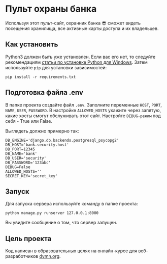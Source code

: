 # Пульт охраны банка

Используя этот пульт-сайт, охранник банка 😎 сможет видеть посещения хранилища, все активные карты доступа и их владельцев.

## Как установить

Python3 должен быть уже установлен. Если вас его нет, то следуйте рекомендациям [статьи по установке Python для Windows](https://docs.microsoft.com/ru-ru/windows/python/beginners#install-python).
Затем используйте `pip` для установки зависимостей:
```
pip install -r requirements.txt
```

## Подготовка файла .env

В папке проекта создайте файл `.env`. Заполните переменные `HOST`, `PORT`, `NAME`, `USER`, `PASSWORD`. В настройке `ALLOWED_HOSTS` укажите через запятую, какие хосты смогут обслуживать этот сайт. Настройте `DEBUG-режим` под себя - True или False.

Выглядеть должно примерно так:
```
DB_ENGINE='django.db.backends.postgresql_psycopg2'
DB_HOST='bank.security.host'
DB_PORT=12345
DB_NAME='bank'
DB_USER='security'
DB_PASSWORD='123abc'
DEBUG=False
ALLOWED_HOSTS=''
SECRET_KEY='secret_key'
```

## Запуск

Для запуска сервера используйте команду в папке проекта:
```
python manage.py runserver 127.0.0.1:8000
```
Вы увидите сообщение о том, что сервер запущен.

## Цель проекта

Код написан в образовательных целях на онлайн-курсе для веб-разработчиков [dvmn.org](https://dvmn.org/).